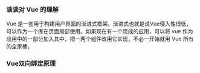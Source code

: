 ### 谈谈对 Vue 的理解

Vue 是一套用于构建用户界面的渐进式框架。渐进式也就是说Vue侵入性很低，可以作为一个库在页面局部使用。如果现在有一个现成的应用，可以将 vue 作为应用中的一部分加入其中，把一两个组件改用它实现，不必一开始就用 Vue 所有的全家桶。

### Vue双向绑定原理

